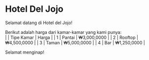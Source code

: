 # Hotel Del Jojo

Selamat datang di Hotel del Jojo!

Berikut adalah harga dari kamar-kamar yang kami punya:\
|   | Tipe Kamar | Harga |
| 1 | Pantai | ₩3,000,0000 |
| 2 | Rooftop | ₩4,500,0000 |
| 3 | Taman | ₩5,000,0000 |
| 4 | Bar | ₩1,250,0000 |

Selamat menginap!

